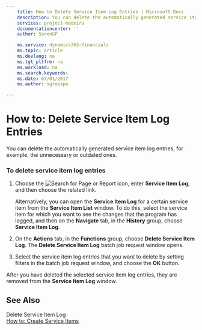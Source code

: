 ```yaml
---
    title: How to Delete Service Item Log Entries | Microsoft Docs
    description: You can delete the automatically generated service item log entries, for example, the unnecessary or outdated ones.
    services: project-madeira
    documentationcenter: ''
    author: SorenGP

    ms.service: dynamics365-financials
    ms.topic: article
    ms.devlang: na
    ms.tgt_pltfrm: na
    ms.workload: na
    ms.search.keywords:
    ms.date: 07/01/2017
    ms.author: sgroespe

---
```

# How to: Delete Service Item Log Entries
You can delete the automatically generated service item log entries, for example, the unnecessary or outdated ones.  
  
### To delete service item log entries  
  
1.  Choose the ![Search for Page or Report](media/ui-search/search_small.png "Search for Page or Report icon") icon, enter **Service Item Log**, and then choose the related link.  
  
     Alternatively, you can open the **Service Item Log** for a certain service item from the **Service Item List** window. To do this, select the service item for which you want to see the changes that the program has logged, and then on the **Navigate** tab, in the **History** group, choose **Service Item Log**.  
  
2.  On the **Actions** tab, in the **Functions** group, choose **Delete Service Item Log**. The **Delete Service Item Log** batch job request window opens.  
  
3.  Select the service item log entries that you want to delete by setting filters in the batch job request window, and choose the **OK** button.  
  
 After you have deleted the selected service item log entries, they are removed from the **Service Item Log** window.  
  
## See Also  
 Delete Service Item Log   
 [How to: Create Service Items](../how-to-create-service-items.md)